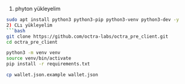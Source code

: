 1) phyton yükleyelim
```bash
sudo apt install python3 python3-pip python3-venv python3-dev -y
2) CLı yükleyelim
```bash
git clone https://github.com/octra-labs/octra_pre_client.git
cd octra_pre_client

python3 -m venv venv
source venv/bin/activate
pip install -r requirements.txt

cp wallet.json.example wallet.json


